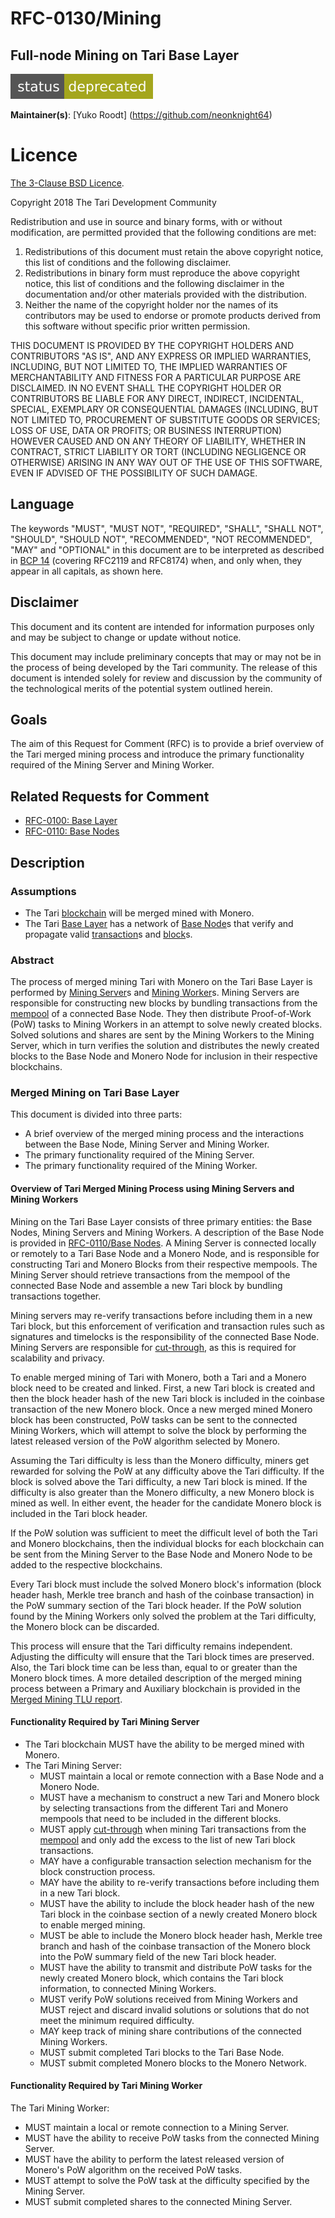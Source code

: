 # RFC-0130/Mining

## Full-node Mining on Tari Base Layer

![status: deprecated](theme/images/status-deprecated.svg)

**Maintainer(s)**: [Yuko Roodt] (https://github.com/neonknight64)

# Licence

[ The 3-Clause BSD Licence](https://opensource.org/licenses/BSD-3-Clause).

Copyright 2018 The Tari Development Community

Redistribution and use in source and binary forms, with or without modification, are permitted provided that the
following conditions are met:

1. Redistributions of this document must retain the above copyright notice, this list of conditions and the following
   disclaimer.
2. Redistributions in binary form must reproduce the above copyright notice, this list of conditions and the following
   disclaimer in the documentation and/or other materials provided with the distribution.
3. Neither the name of the copyright holder nor the names of its contributors may be used to endorse or promote products
   derived from this software without specific prior written permission.

THIS DOCUMENT IS PROVIDED BY THE COPYRIGHT HOLDERS AND CONTRIBUTORS "AS IS", AND ANY EXPRESS OR IMPLIED WARRANTIES,
INCLUDING, BUT NOT LIMITED TO, THE IMPLIED WARRANTIES OF MERCHANTABILITY AND FITNESS FOR A PARTICULAR PURPOSE ARE
DISCLAIMED. IN NO EVENT SHALL THE COPYRIGHT HOLDER OR CONTRIBUTORS BE LIABLE FOR ANY DIRECT, INDIRECT, INCIDENTAL,
SPECIAL, EXEMPLARY OR CONSEQUENTIAL DAMAGES (INCLUDING, BUT NOT LIMITED TO, PROCUREMENT OF SUBSTITUTE GOODS OR
SERVICES; LOSS OF USE, DATA OR PROFITS; OR BUSINESS INTERRUPTION) HOWEVER CAUSED AND ON ANY THEORY OF LIABILITY,
WHETHER IN CONTRACT, STRICT LIABILITY OR TORT (INCLUDING NEGLIGENCE OR OTHERWISE) ARISING IN ANY WAY OUT OF THE USE OF
THIS SOFTWARE, EVEN IF ADVISED OF THE POSSIBILITY OF SUCH DAMAGE.

## Language

The keywords "MUST", "MUST NOT", "REQUIRED", "SHALL", "SHALL NOT", "SHOULD", "SHOULD NOT", "RECOMMENDED", 
"NOT RECOMMENDED", "MAY" and "OPTIONAL" in this document are to be interpreted as described in 
[BCP 14](https://tools.ietf.org/html/bcp14) (covering RFC2119 and RFC8174) when, and only when, they appear in all capitals, as 
shown here.

## Disclaimer

This document and its content are intended for information purposes only and may be subject to change or update
without notice.

This document may include preliminary concepts that may or may not be in the process of being developed by the Tari
community. The release of this document is intended solely for review and discussion by the community of the
technological merits of the potential system outlined herein.

## Goals

The aim of this Request for Comment (RFC) is to provide a brief overview of the Tari merged mining process and introduce 
the primary functionality required of the Mining Server and Mining Worker.

## Related Requests for Comment

* [RFC-0100: Base Layer](RFC-0100_BaseLayer.md)
* [RFC-0110: Base Nodes](RFC-0110_BaseNodes.md)

## Description

### Assumptions
- The Tari [blockchain] will be merged mined with Monero.
- The Tari [Base Layer] has a network of [Base Node]s that verify and propagate valid [transaction]s and [block]s. 

### Abstract

The process of merged mining Tari with Monero on the Tari Base Layer is performed by [Mining Server]s and [Mining 
Worker]s. Mining Servers are responsible for constructing new blocks by bundling transactions from the [mempool] 
of a connected Base Node. They then distribute Proof-of-Work (PoW) tasks to Mining Workers in an attempt to solve 
newly created blocks. Solved solutions and shares are sent by the Mining Workers to the Mining Server, which in turn 
verifies the solution and distributes the newly created blocks to the Base Node and Monero Node for inclusion in 
their respective blockchains.

### Merged Mining on Tari Base Layer

This document is divided into three parts:

- A brief overview of the merged mining process and the interactions between the Base Node, Mining 
  Server and Mining Worker.
- The primary functionality required of the Mining Server.
- The primary functionality required of the Mining Worker.

####  Overview of Tari Merged Mining Process using Mining Servers and Mining Workers

Mining on the Tari Base Layer consists of three primary entities: the Base Nodes, Mining Servers and Mining Workers. 
A description of the Base Node is provided in [RFC-0110/Base Nodes](https://tari-project.github.io/tari/RFC-0110_BaseNodes.html).
A Mining Server is connected locally or remotely to a Tari Base Node and a Monero Node, and is responsible for 
constructing Tari and Monero Blocks from their respective mempools. The Mining Server should retrieve transactions 
from the mempool of the connected Base Node and assemble a new Tari block by bundling transactions together.

Mining servers may re-verify transactions before including them in a new Tari block, but this enforcement of 
verification and transaction rules such as signatures and timelocks is the responsibility of the connected Base Node. 
Mining Servers are responsible for [cut-through], as this is required for scalability and privacy.

To enable merged mining of Tari with Monero, both a Tari and a Monero block need to be created and linked. First, 
a new Tari block is created and then the block header hash of the new Tari block is included in the coinbase 
transaction of the new Monero block. Once a new merged mined Monero block has been constructed, PoW tasks can 
be sent to the connected Mining Workers, which will attempt to solve the block by performing the latest released 
version of the PoW algorithm selected by Monero.

Assuming the Tari difficulty is less than the Monero difficulty, miners get rewarded for solving the PoW at any 
difficulty above the Tari difficulty. If the block is solved above the Tari difficulty, a new Tari block is mined. 
If the difficulty is also greater than the Monero difficulty, a new Monero block is mined as well. In either event, 
the header for the candidate Monero block is included in the Tari block header.

If the PoW solution was sufficient to meet the difficult level of both the Tari and Monero blockchains, then the 
individual blocks for each blockchain can be sent from the Mining Server to the Base Node and Monero Node to be 
added to the respective blockchains.  

Every Tari block must include the solved Monero block's information (block header hash, Merkle tree branch and 
hash of the coinbase transaction) in the PoW summary section of the Tari block header. 
If the PoW solution found by the Mining Workers only solved the problem at the Tari difficulty, the Monero block can be discarded. 

This process will ensure that the Tari difficulty remains independent. Adjusting the difficulty will ensure that 
the Tari block times are preserved. Also, the Tari block time can be less than, equal to or greater than the Monero block 
times. A more detailed description of the merged mining process between a Primary and Auxiliary blockchain is provided 
in the [Merged Mining TLU report](https://tlu.tarilabs.com/merged-mining/merged-mining.html).

#### Functionality Required by Tari Mining Server

- The Tari blockchain MUST have the ability to be merged mined with Monero. 
- The Tari Mining Server:
  - MUST maintain a local or remote connection with a Base Node and a Monero Node.
  - MUST have a mechanism to construct a new Tari and Monero block by selecting transactions from the different 
    Tari and Monero mempools that need to be included in the different blocks.
  - MUST apply [cut-through] when mining Tari transactions from the [mempool] and only add the excess to the list of new Tari block transactions. 
  - MAY have a configurable transaction selection mechanism for the block construction process. 
  - MAY have the ability to re-verify transactions before including them in a new Tari block.
  - MUST have the ability to include the block header hash of the new Tari block in the coinbase section of a 
    newly created Monero block to enable merged mining.
  - MUST be able to include the Monero block header hash, Merkle tree branch and hash of the coinbase transaction 
    of the Monero block into the PoW summary field of the new Tari block header. 
  - MUST have the ability to transmit and distribute PoW tasks for the newly created Monero block, which contains 
    the Tari block information, to connected Mining Workers.
  - MUST verify PoW solutions received from Mining Workers and MUST reject and discard invalid solutions or 
    solutions that do not meet the minimum required difficulty.
  - MAY keep track of mining share contributions of the connected Mining Workers. 
  - MUST submit completed Tari blocks to the Tari Base Node.
  - MUST submit completed Monero blocks to the Monero Network.  

#### Functionality Required by Tari Mining Worker

The Tari Mining Worker:

- MUST maintain a local or remote connection to a Mining Server.
- MUST have the ability to receive PoW tasks from the connected Mining Server. 
- MUST have the ability to perform the latest released version of Monero's PoW algorithm on the received PoW tasks.
- MUST attempt to solve the PoW task at the difficulty specified by the Mining Server. 
- MUST submit completed shares to the connected Mining Server. 


[blockchain]: Glossary.md#blockchain
[Base Layer]: Glossary.md#base-layer
[base node]: Glossary.md#base-node
[transaction]: Glossary.md#transaction
[mining server]: Glossary.md#mining-server
[mining worker]: Glossary.md#mining-worker
[block]: Glossary.md#block
[mempool]: Glossary.md#mempool
[cut-through]: RFC-0140_Syncing_and_seeding.html#pruning-and-cut-through
